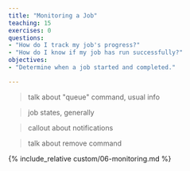 ```yaml
---
title: "Monitoring a Job"
teaching: 15
exercises: 0
questions:
- "How do I track my job's progress?"  
- "How do I know if my job has run successfully?"
objectives:
- "Determine when a job started and completed."  

---
```


> talk about "queue" command, usual info

> job states, generally

> callout about notifications

> talk about remove command

{% include_relative custom/06-monitoring.md %}

